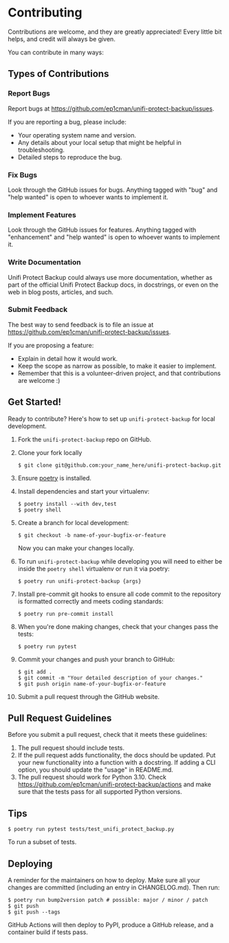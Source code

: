 # Contributing

Contributions are welcome, and they are greatly appreciated! Every little bit
helps, and credit will always be given.

You can contribute in many ways:

## Types of Contributions

### Report Bugs

Report bugs at https://github.com/ep1cman/unifi-protect-backup/issues.

If you are reporting a bug, please include:

* Your operating system name and version.
* Any details about your local setup that might be helpful in troubleshooting.
* Detailed steps to reproduce the bug.

### Fix Bugs

Look through the GitHub issues for bugs. Anything tagged with "bug" and "help
wanted" is open to whoever wants to implement it.

### Implement Features

Look through the GitHub issues for features. Anything tagged with "enhancement"
and "help wanted" is open to whoever wants to implement it.

### Write Documentation

Unifi Protect Backup could always use more documentation, whether as part of the
official Unifi Protect Backup docs, in docstrings, or even on the web in blog posts,
articles, and such.

### Submit Feedback

The best way to send feedback is to file an issue at https://github.com/ep1cman/unifi-protect-backup/issues.

If you are proposing a feature:

* Explain in detail how it would work.
* Keep the scope as narrow as possible, to make it easier to implement.
* Remember that this is a volunteer-driven project, and that contributions
  are welcome :)

## Get Started!

Ready to contribute? Here's how to set up `unifi-protect-backup` for local development.

1. Fork the `unifi-protect-backup` repo on GitHub.
2. Clone your fork locally

    ```
    $ git clone git@github.com:your_name_here/unifi-protect-backup.git
    ```

3. Ensure [poetry](https://python-poetry.org/docs/) is installed.
4. Install dependencies and start your virtualenv:

    ```
    $ poetry install --with dev,test
    $ poetry shell
    ```

5. Create a branch for local development:

    ```
    $ git checkout -b name-of-your-bugfix-or-feature
    ```

    Now you can make your changes locally.

6. To run `unifi-protect-backup` while developing you will need to either
   be inside the `poetry shell` virtualenv or run it via poetry:

   ```
   $ poetry run unifi-protect-backup {args}
   ```

7. Install pre-commit git hooks to ensure all code commit to the repository
   is formatted correctly and meets coding standards:

   ```
   $ poetry run pre-commit install
   ```

8. When you're done making changes, check that your changes pass the
   tests:

    ```
    $ poetry run pytest
    ```

8. Commit your changes and push your branch to GitHub:

    ```
    $ git add .
    $ git commit -m "Your detailed description of your changes."
    $ git push origin name-of-your-bugfix-or-feature
    ```

9. Submit a pull request through the GitHub website.

## Pull Request Guidelines

Before you submit a pull request, check that it meets these guidelines:

1. The pull request should include tests.
2. If the pull request adds functionality, the docs should be updated. Put
   your new functionality into a function with a docstring. If adding a CLI
   option, you should update the "usage" in README.md.
3. The pull request should work for Python 3.10. Check
   https://github.com/ep1cman/unifi-protect-backup/actions
   and make sure that the tests pass for all supported Python versions.

## Tips

```
$ poetry run pytest tests/test_unifi_protect_backup.py
```

To run a subset of tests.


## Deploying

A reminder for the maintainers on how to deploy.
Make sure all your changes are committed (including an entry in CHANGELOG.md).
Then run:

```
$ poetry run bump2version patch # possible: major / minor / patch
$ git push
$ git push --tags
```

GitHub Actions will then deploy to PyPI, produce a GitHub release, and a container
build if tests pass.
